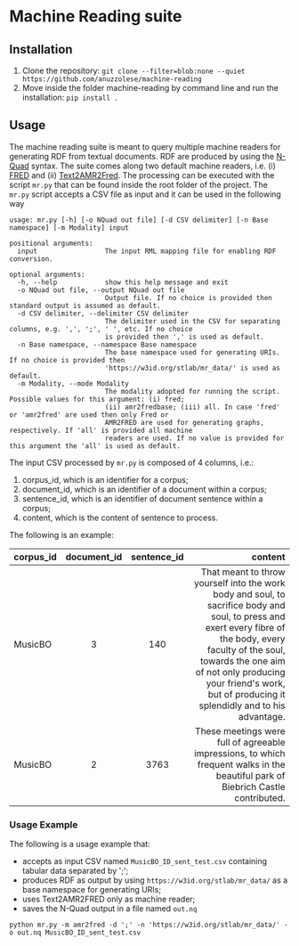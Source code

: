 # Machine Reading suite

## Installation
1. Clone the repository: `git clone --filter=blob:none --quiet https://github.com/anuzzolese/machine-reading`
2. Move inside the folder machine-reading by command line and run the installation: `pip install .`

## Usage
The machine reading suite is meant to query multiple machine readers for generating RDF from textual documents.
RDF are produced by using the [N-Quad](https://www.w3.org/TR/n-quads/) syntax.
The suite comes along two default machine readers, i.e. (i) [FRED](http://wit.istc.cnr.it/stlab-tools/fred/demo/) and (ii) [Text2AMR2Fred](https://arco.istc.cnr.it/txt-amr-fred/).
The processing can be executed with the script ```mr.py``` that can be found inside the root folder of the project.
The ```mr.py``` script accepts a CSV file as input and it can be used in the following way

```
usage: mr.py [-h] [-o NQuad out file] [-d CSV delimiter] [-n Base namespace] [-m Modality] input

positional arguments:
  input                 The input RML mapping file for enabling RDF conversion.

optional arguments:
  -h, --help            show this help message and exit
  -o NQuad out file, --output NQuad out file
                        Output file. If no choice is provided then standard output is assumed as default.
  -d CSV delimiter, --delimiter CSV delimiter
                        The delimiter used in the CSV for separating columns, e.g. ',', ';', ' ', etc. If no choice
                        is provided then ',' is used as default.
  -n Base namespace, --namespace Base namespace
                        The base namespace used for generating URIs. If no choice is provided then
                        'https://w3id.org/stlab/mr_data/' is used as default.
  -m Modality, --mode Modality
                        The modality adopted for running the script. Possible values for this argument: (i) fred;
                        (ii) amr2fredbase; (iii) all. In case 'fred' or 'amr2fred' are used then only Fred or
                        AMR2FRED are used for generating graphs, respectively. If 'all' is provided all machine
                        readers are used. If no value is provided for this argument the 'all' is used as default.

```

The input CSV processed by ```mr.py``` is composed of 4 columns, i.e.: 
 1. corpus_id, which is an identifier for a corpus; 
 2. document_id, which is an identifier of a document within a corpus; 
 3. sentence_id, which is an identifier of document sentence within a corpus;
 4. content, which is the content of sentence to process.

The following is an example: 

| corpus_id   | document_id | sentence_id | content |
| ----   |:--------:|:--------:|--------:|
| MusicBO | 3 | 140 | That meant to throw yourself into the work body and soul, to sacrifice body and soul, to press and exert every fibre of the body, every faculty of the soul, towards the one aim of not only producing your friend's work, but of producing it splendidly and to his advantage. |
| MusicBO | 2 | 3763 | These meetings were full of agreeable impressions, to which frequent walks in the beautiful park of Biebrich Castle contributed.  |

### Usage Example
The following is a usage example that: 

 * accepts as input CSV named ```MusicBO_ID_sent_test.csv``` containing tabular data separated by ';';
 * produces RDF as output by using ```https://w3id.org/stlab/mr_data/``` as a base namespace for generating URIs;
 * uses Text2AMR2FRED only as machine reader;
 * saves the N-Quad output in a file named ```out.nq```

```
python mr.py -m amr2fred -d ';' -n 'https://w3id.org/stlab/mr_data/' -o out.nq MusicBO_ID_sent_test.csv 
```

